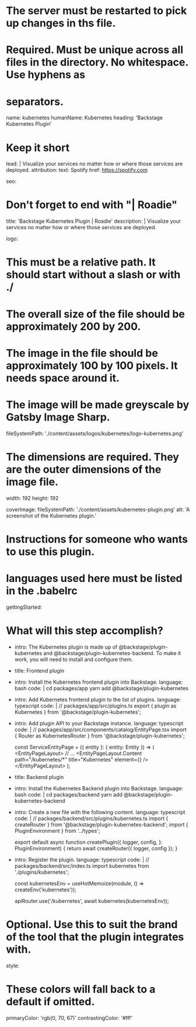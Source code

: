 # The server must be restarted to pick up changes in ths file.

# Required. Must be unique across all files in the directory. No whitespace. Use hyphens as

# separators.

name: kubernetes
humanName: Kubernetes
heading: 'Backstage Kubernetes Plugin'

# Keep it short

lead: |
Visualize your services no matter how or where those services are deployed.
attribution:
text: Spotify
href: https://spotify.com

seo:

# Don't forget to end with "| Roadie"

title: 'Backstage Kubernetes Plugin | Roadie'
description: |
Visualize your services no matter how or where those services are deployed.

logo:

# This must be a relative path. It should start without a slash or with ./

# The overall size of the file should be approximately 200 by 200.

# The image in the file should be approximately 100 by 100 pixels. It needs space around it.

# The image will be made greyscale by Gatsby Image Sharp.

fileSystemPath: './content/assets/logos/kubernetes/logo-kubernetes.png'

# The dimensions are required. They are the outer dimensions of the image file.

width: 192
height: 192

coverImage:
fileSystemPath: './content/assets/kubernetes-plugin.png'
alt: 'A screenshot of the Kubernetes plugin.'

# Instructions for someone who wants to use this plugin.

# languages used here must be listed in the .babelrc

gettingStarted:

# What will this step accomplish?

- intro: The Kubernetes plugin is made up of @backstage/plugin-kubernetes and @backstage/plugin-kubernetes-backend. To make it work, you will need to install and configure them.
- title: Frontend plugin
- intro: Install the Kubernetes frontend plugin into Backstage.
  language: bash
  code: |
  cd packages/app
  yarn add @backstage/plugin-kubernetes
- intro: Add Kubernetes frontend plugin to the list of plugins.
  language: typescript
  code: |
  // packages/app/src/plugins.ts
  export { plugin as Kubernetes } from '@backstage/plugin-kubernetes';
- intro: Add plugin API to your Backstage instance.
  language: typescript
  code: |
  // packages/app/src/components/catalog/EntityPage.tsx
  import { Router as KubernetesRouter } from '@backstage/plugin-kubernetes';

  const ServiceEntityPage = ({ entity }: { entity: Entity }) => (
  &lt;EntityPageLayout>
  // ...
  &lt;EntityPageLayout.Content
  path="/kubernetes/\*"
  title="Kubernetes"
  element={<KubernetesRouter entity={entity} />}
  />
  &lt;/EntityPageLayout>
  );

- title: Backend plugin
- intro: Install the Kubernetes Backend plugin into Backstage.
  language: bash
  code: |
  cd packages/backend
  yarn add @backstage/plugin-kubernetes-backend
- intro: Create a new file with the following content.
  language: typescript
  code: |
  // packages/backend/src/plugins/kubernetes.ts
  import { createRouter } from '@backstage/plugin-kubernetes-backend';
  import { PluginEnvironment } from '../types';

  export default async function createPlugin({
  logger,
  config,
  }: PluginEnvironment) {
  return await createRouter({ logger, config });
  }

- intro: Register the plugin.
  language: typescript
  code: |
  // packages/backend/src/index.ts
  import kubernetes from './plugins/kubernetes';

  const kubernetesEnv = useHotMemoize(module, () => createEnv('kubernetes'));

  apiRouter.use('/kubernetes', await kubernetes(kubernetesEnv));

# Optional. Use this to suit the brand of the tool that the plugin integrates with.

style:

# These colors will fall back to a default if omitted.

primaryColor: 'rgb(0, 70, 67)'
contrastingColor: '#fff'
